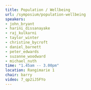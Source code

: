 ```yaml
---
title: Population / Wellbeing
url: /symposium/population-wellbeing
speakers:
- john_bryant
- harini_dissanayake
- raj_kulkarni
- taylor_winter
- christine_bycroft
- daniel_barnett
- peter_edwards
- suzanne_woodward
- michael_nuth
time: "1.45am -- 3.00pm"
location: Rangimarie 1
chair: barry
video: 7_qp2iJ5FYo
---
```

